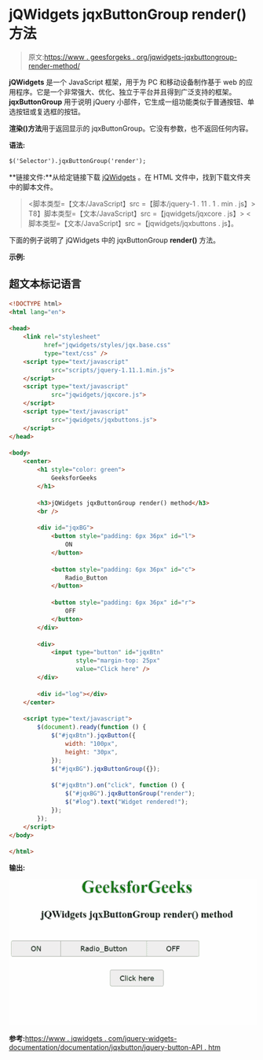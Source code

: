 # jQWidgets jqxButtonGroup render()方法

> 原文:[https://www . geesforgeks . org/jqwidgets-jqxbuttongroup-render-method/](https://www.geeksforgeeks.org/jqwidgets-jqxbuttongroup-render-method/)

**jQWidgets** 是一个 JavaScript 框架，用于为 PC 和移动设备制作基于 web 的应用程序。它是一个非常强大、优化、独立于平台并且得到广泛支持的框架。 **jqxButtonGroup** 用于说明 jQuery 小部件，它生成一组功能类似于普通按钮、单选按钮或复选框的按钮。

**渲染()方法**用于返回显示的 jqxButtonGroup。它没有参数，也不返回任何内容。

**语法:**

```html
$('Selector').jqxButtonGroup('render');
```

**链接文件:**从给定链接下载 [jQWidgets](https://www.jqwidgets.com/download/) 。在 HTML 文件中，找到下载文件夹中的脚本文件。

> <link rel="”stylesheet”" href="”jqwidgets/styles/jqx.base.css”" type="”text/css”">
> <脚本类型=【文本/JavaScript】src =【脚本/jquery-1 . 11 . 1 . min . js】></脚本>
> T8】脚本类型=【文本/JavaScript】src =【jqwidgets/jqxcore . js】></脚本>
> <脚本类型=【文本/JavaScript】src =【jqwidgets/jqxbuttons . js】。

下面的例子说明了 jQWidgets 中的 jqxButtonGroup **render()** 方法。

**示例:**

## 超文本标记语言

```html
<!DOCTYPE html>
<html lang="en">

<head>
    <link rel="stylesheet" 
          href="jqwidgets/styles/jqx.base.css" 
          type="text/css" />
    <script type="text/javascript" 
            src="scripts/jquery-1.11.1.min.js">
    </script>
    <script type="text/javascript" 
            src="jqwidgets/jqxcore.js">
    </script>
    <script type="text/javascript" 
            src="jqwidgets/jqxbuttons.js">
    </script>
</head>

<body>
    <center>
        <h1 style="color: green">
            GeeksforGeeks
        </h1>

        <h3>jQWidgets jqxButtonGroup render() method</h3>
        <br />

        <div id="jqxBG">
            <button style="padding: 6px 36px" id="l">
                ON
            </button>

            <button style="padding: 6px 36px" id="c">
                Radio_Button
            </button>

            <button style="padding: 6px 36px" id="r">
                OFF
            </button>
        </div>

        <div>
            <input type="button" id="jqxBtn" 
                   style="margin-top: 25px"
                   value="Click here" />
        </div>

        <div id="log"></div>
    </center>

    <script type="text/javascript">
        $(document).ready(function () {
            $("#jqxBtn").jqxButton({
                width: "100px",
                height: "30px",
            });
            $("#jqxBG").jqxButtonGroup({});

            $("#jqxBtn").on("click", function () {
                $("#jqxBG").jqxButtonGroup("render");
                $("#log").text("Widget rendered!");
            });
        });
    </script>
</body>

</html>
```

**输出:**

![](img/3f3c0335259d138abe8ae360e7a339c4.png)

**参考:**[https://www . jqwidgets . com/jquery-widgets-documentation/documentation/jqxbutton/jquery-button-API . htm](https://www.jqwidgets.com/jquery-widgets-documentation/documentation/jqxbutton/jquery-button-api.htm)